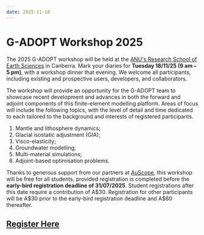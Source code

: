 ```yaml
---
date: 2025-11-18
---
```


# G-ADOPT Workshop 2025

The 2025 G-ADOPT workshop will be held at the
[ANU's Research School of Earth Sciences](https://earthsciences.anu.edu.au/) in
Canberra. Mark your diaries for **Tuesday 18/11/25 (9 am – 5 pm)**, with a workshop
dinner that evening. We welcome all participants, including existing and prospective
users, developers, and collaborators.

The workshop will provide an opportunity for the G-ADOPT team to showcase recent
development and advances in both the forward and adjoint components of this finite-element
modelling platform. Areas of focus will include the following topics, with the level of detail
and time dedicated to each tailored to the background and interests of registered participants.

1. Mantle and lithosphere dynamics;
2. Glacial isostatic adjustment (GIA);
3. Visco-elasticity;
4. Groundwater modelling;
5. Multi-material simulations;
6. Adjoint-based optimisation problems.

Thanks to generous support from our partners at [AuScope](https://www.auscope.org.au/),
this workshop will be free for all students, provided registration is completed before
the **early-bird registration deadline of 31/07/2025**. Student registrations after this
date require a contribution of A\$30. Registration for other participants will be A\$30
prior to the early-bird registration deadline and A\$60 thereafter. 

## [Register Here](https://payments.anu.edu.au/GADOPT2025)


